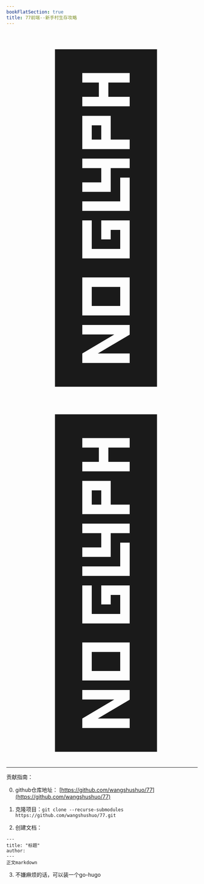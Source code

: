 ```yaml
---
bookFlatSection: true
title: 77前端--新手村生存攻略
---
```


<span style="font-size: 20vh;line-height: 1.2;">🍻😍</span>
<hr />
贡献指南：

0. github仓库地址： [https://github.com/wangshushuo/77](https://github.com/wangshushuo/77)

1. 克隆项目：`git clone --recurse-submodules https://github.com/wangshushuo/77.git`

2. 创建文档：
```
---
title: "标题"
author: 
---
正文markdown
```

3. 不嫌麻烦的话，可以装一个go-hugo